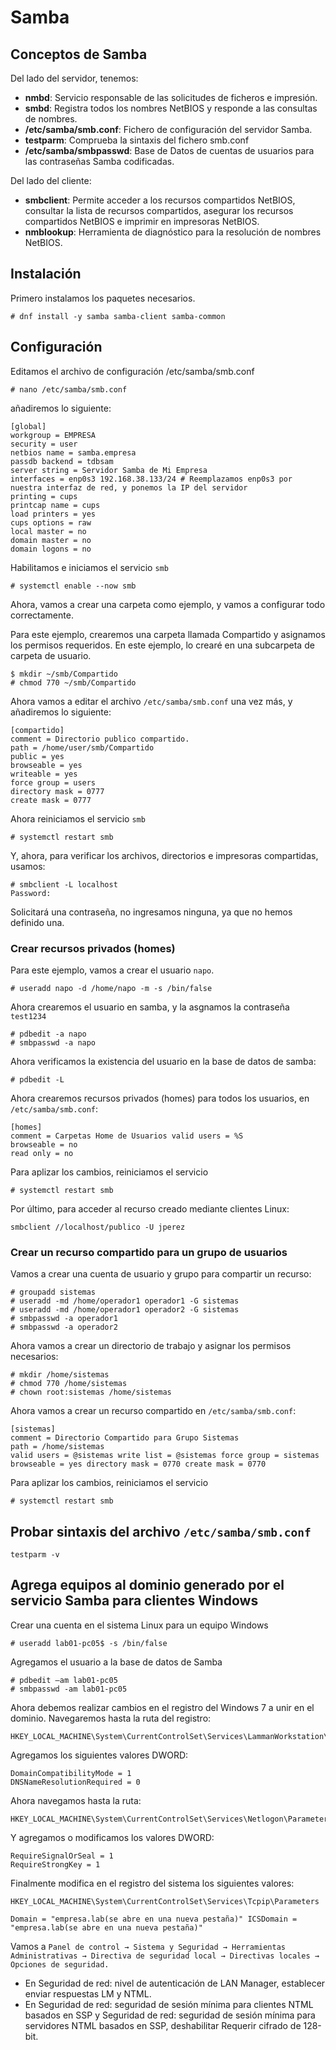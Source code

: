 # Samba

## Conceptos de Samba

Del lado del servidor, tenemos:
- **nmbd**: Servicio responsable de las solicitudes de ficheros e impresión.
- **smbd**: Registra todos los nombres NetBIOS y responde a las consultas de nombres.
- **/etc/samba/smb.conf**: Fichero de configuración del servidor Samba.
- **testparm**: Comprueba la sintaxis del fichero smb.conf
- **/etc/samba/smbpasswd**: Base de Datos de cuentas de usuarios para las contraseñas Samba codificadas.

Del lado del cliente:
- **smbclient**: Permite acceder a los recursos compartidos NetBIOS, consultar la lista de recursos compartidos, asegurar los recursos compartidos NetBIOS e imprimir en impresoras NetBIOS.
- **nmblookup**: Herramienta de diagnóstico para la resolución de nombres NetBIOS.

## Instalación

Primero instalamos los paquetes necesarios.
```
# dnf install -y samba samba-client samba-common
```

## Configuración

Editamos el archivo de configuración /etc/samba/smb.conf
```
# nano /etc/samba/smb.conf
```

añadiremos lo siguiente:
```
[global]
workgroup = EMPRESA
security = user
netbios name = samba.empresa
passdb backend = tdbsam
server string = Servidor Samba de Mi Empresa
interfaces = enp0s3 192.168.38.133/24 # Reemplazamos enp0s3 por nuestra interfaz de red, y ponemos la IP del servidor
printing = cups
printcap name = cups
load printers = yes
cups options = raw
local master = no
domain master = no
domain logons = no
```

Habilitamos e iniciamos el servicio `smb`
```
# systemctl enable --now smb
```

Ahora, vamos a crear una carpeta como ejemplo, y vamos a configurar todo correctamente.

Para este ejemplo, crearemos una carpeta llamada Compartido y asignamos los permisos requeridos. En este ejemplo, lo crearé en una subcarpeta de carpeta de usuario.
```
$ mkdir ~/smb/Compartido
# chmod 770 ~/smb/Compartido
```

Ahora vamos a editar el archivo `/etc/samba/smb.conf` una vez más, y añadiremos lo siguiente:
```
[compartido]
comment = Directorio publico compartido.
path = /home/user/smb/Compartido
public = yes
browseable = yes
writeable = yes
force group = users
directory mask = 0777
create mask = 0777
```

Ahora reiniciamos el servicio `smb`
```
# systemctl restart smb
```

Y, ahora, para verificar los archivos, directorios e impresoras compartidas, usamos:
```
# smbclient -L localhost
Password:
```
Solicitará una contraseña, no ingresamos ninguna, ya que no hemos definido una.

### Crear recursos privados (homes)

Para este ejemplo, vamos a crear el usuario `napo`.
```
# useradd napo -d /home/napo -m -s /bin/false
```

Ahora crearemos el usuario en samba, y la asgnamos la contraseña `test1234`
```
# pdbedit -a napo
# smbpasswd -a napo
```

Ahora verificamos la existencia del usuario en la base de datos de samba:
```
# pdbedit -L
```

Ahora crearemos recursos privados (homes) para todos los usuarios, en `/etc/samba/smb.conf`:
```
[homes]
comment = Carpetas Home de Usuarios valid users = %S
browseable = no
read only = no
```

Para aplizar los cambios, reiniciamos el servicio
```
# systemctl restart smb
```

Por último, para acceder al recurso creado mediante clientes Linux:
```
smbclient //localhost/publico -U jperez
```

### Crear un recurso compartido para un grupo de usuarios

Vamos a crear una cuenta de usuario y grupo para compartir un recurso:
```
# groupadd sistemas
# useradd -md /home/operador1 operador1 -G sistemas
# useradd -md /home/operador1 operador2 -G sistemas
# smbpasswd -a operador1
# smbpasswd -a operador2
```

Ahora vamos a crear un directorio de trabajo y asignar los permisos necesarios:
```
# mkdir /home/sistemas
# chmod 770 /home/sistemas
# chown root:sistemas /home/sistemas
```

Ahora vamos a crear un recurso compartido en `/etc/samba/smb.conf`:
```
[sistemas]
comment = Directorio Compartido para Grupo Sistemas
path = /home/sistemas
valid users = @sistemas write list = @sistemas force group = sistemas browseable = yes directory mask = 0770 create mask = 0770
```

Para aplizar los cambios, reiniciamos el servicio
```
# systemctl restart smb
```

## Probar sintaxis del archivo `/etc/samba/smb.conf`

```
testparm -v
```

## Agrega equipos al dominio generado por el servicio Samba para clientes Windows

Crear una cuenta en el sistema Linux para un equipo Windows
```
# useradd lab01-pc05$ -s /bin/false
```

Agregamos el usuario a la base de datos de Samba
```
# pdbedit –am lab01-pc05
# smbpasswd -am lab01-pc05
```

Ahora debemos realizar cambios en el registro del Windows 7 a unir en el dominio. Navegaremos hasta la ruta del registro:
```
HKEY_LOCAL_MACHINE\System\CurrentControlSet\Services\LammanWorkstation\Parameters
```

Agregamos los siguientes valores DWORD:
```
DomainCompatibilityMode = 1
DNSNameResolutionRequired = 0
```

Ahora navegamos hasta la ruta:
```
HKEY_LOCAL_MACHINE\System\CurrentControlSet\Services\Netlogon\Parameters
```

Y agregamos o modificamos los valores DWORD:
```
RequireSignalOrSeal = 1
RequireStrongKey = 1
```

Finalmente modifica en el registro del sistema los siguientes valores:
```
HKEY_LOCAL_MACHINE\System\CurrentControlSet\Services\Tcpip\Parameters
```

```
Domain = "empresa.lab(se abre en una nueva pestaña)" ICSDomain = "empresa.lab(se abre en una nueva pestaña)"
```

Vamos a `Panel de control → Sistema y Seguridad → Herramientas Administrativas → Directiva de seguridad local → Directivas locales → Opciones de seguridad.`
- En Seguridad de red: nivel de autenticación de LAN Manager, establecer enviar respuestas LM y NTML.
- En Seguridad de red: seguridad de sesión mínima para clientes NTML basados en SSP y Seguridad de red: seguridad de sesión mínima para servidores NTML basados en SSP, deshabilitar Requerir cifrado de 128-bit.
